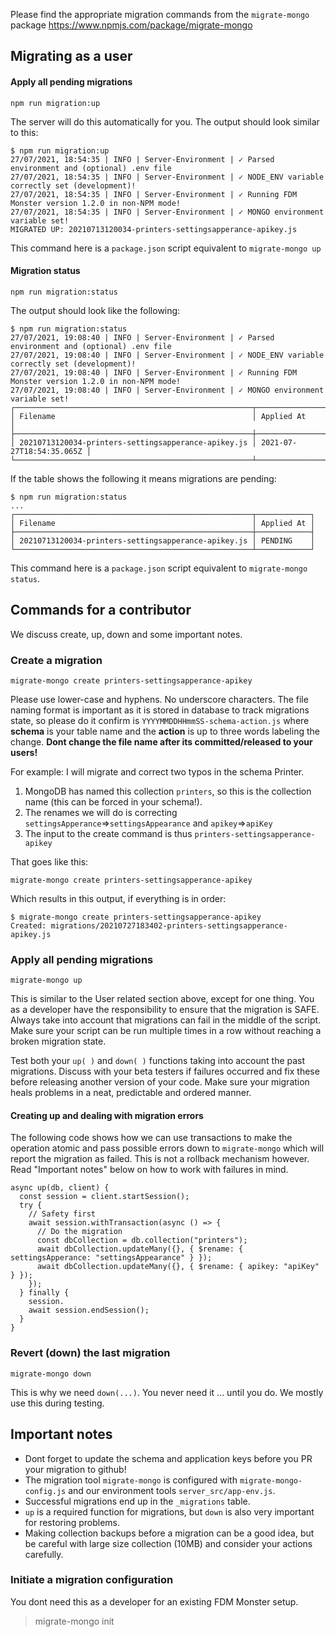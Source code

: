 Please find the appropriate migration commands from the `migrate-mongo` package
https://www.npmjs.com/package/migrate-mongo

## Migrating as a user

#### Apply all pending migrations
    npm run migration:up

The server will do this automatically for you. The output should look similar to this:
```
$ npm run migration:up
27/07/2021, 18:54:35 | INFO | Server-Environment | ✓ Parsed environment and (optional) .env file
27/07/2021, 18:54:35 | INFO | Server-Environment | ✓ NODE_ENV variable correctly set (development)!
27/07/2021, 18:54:35 | INFO | Server-Environment | ✓ Running FDM Monster version 1.2.0 in non-NPM mode!
27/07/2021, 18:54:35 | INFO | Server-Environment | ✓ MONGO environment variable set!
MIGRATED UP: 20210713120034-printers-settingsapperance-apikey.js
```
This command here is a `package.json` script equivalent to `migrate-mongo up` 

#### Migration status
    npm run migration:status

The output should look like the following:
```
$ npm run migration:status
27/07/2021, 19:08:40 | INFO | Server-Environment | ✓ Parsed environment and (optional) .env file
27/07/2021, 19:08:40 | INFO | Server-Environment | ✓ NODE_ENV variable correctly set (development)!
27/07/2021, 19:08:40 | INFO | Server-Environment | ✓ Running FDM Monster version 1.2.0 in non-NPM mode!
27/07/2021, 19:08:40 | INFO | Server-Environment | ✓ MONGO environment variable set!
┌─────────────────────────────────────────────────────┬──────────────────────────┐
│ Filename                                            │ Applied At               │
├─────────────────────────────────────────────────────┼──────────────────────────┤
│ 20210713120034-printers-settingsapperance-apikey.js │ 2021-07-27T18:54:35.065Z │
└─────────────────────────────────────────────────────┴──────────────────────────┘
```
If the table shows the following it means migrations are pending:
```
$ npm run migration:status
...
┌─────────────────────────────────────────────────────┬────────────┐
│ Filename                                            │ Applied At │
├─────────────────────────────────────────────────────┼────────────┤
│ 20210713120034-printers-settingsapperance-apikey.js │ PENDING    │
└─────────────────────────────────────────────────────┴────────────┘
```

This command here is a `package.json` script equivalent to `migrate-mongo status`.

## Commands for a contributor

We discuss create, up, down and some important notes.

### Create a migration
    migrate-mongo create printers-settingsapperance-apikey

Please use lower-case and hyphens. No underscore characters. The file naming format is important as it is stored in database to track migrations state, 
so please do it confirm is `YYYYMMDDHHmmSS-schema-action.js` where **schema** is your table name and the **action** is up to three words labeling the change. 
**Dont change the file name after its committed/released to your users!**

For example: 
I will migrate and correct two typos in the schema Printer. 

1) MongoDB has named this collection `printers`, so this is the collection name (this can be forced in your schema!).
2) The renames we will do is correcting `settingsApperance`=>`settingsAppearance` and `apikey`=>`apiKey`
3) The input to the create command is thus `printers-settingsapperance-apikey`

That goes like this:

    migrate-mongo create printers-settingsapperance-apikey

Which results in this output, if everything is in order:
```
$ migrate-mongo create printers-settingsapperance-apikey
Created: migrations/20210727183402-printers-settingsapperance-apikey.js
```

### Apply all pending migrations

    migrate-mongo up

This is similar to the User related section above, except for one thing. You as a developer have the responsibility to ensure that the migration is SAFE. Always take into account that migrations can fail in the middle of the script. Make sure your script can be run multiple times in a row without reaching a broken migration state.

Test both your `up( )` and `down( )` functions taking into account the past migrations. Discuss with your beta testers if failures occurred and fix these before releasing another version of your code. Make sure your migration heals problems in a neat, predictable and ordered manner.

#### Creating up and dealing with migration errors
The  following code shows how we can use transactions to make the operation atomic and pass possible errors down to `migrate-mongo` which will report the migration as failed.
This is not a rollback mechanism however. Read "Important notes" below on how to work with failures in mind.
```
async up(db, client) {
  const session = client.startSession();
  try {
    // Safety first
    await session.withTransaction(async () => {
      // Do the migration
      const dbCollection = db.collection("printers");
      await dbCollection.updateMany({}, { $rename: { settingsApperance: "settingsAppearance" } });
      await dbCollection.updateMany({}, { $rename: { apikey: "apiKey" } });
    });
  } finally {
    session.
    await session.endSession();
  }
}
```

### Revert (down) the last migration
    migrate-mongo down

This is why we need `down(...)`. You never need it ... until you do. We mostly use this during testing.

## Important notes
- Dont forget to update the schema and application keys before you PR your migration to github!
- The migration tool `migrate-mongo` is configured with `migrate-mongo-config.js` and our environment tools `server_src/app-env.js`.
- Successful migrations end up in the `_migrations` table.
- `up` is a required function for migrations, but `down` is also very important for restoring problems.
- Making collection backups before a migration can be a good idea, but be careful with large size collection (10MB) and consider your actions carefully.

### Initiate a migration configuration
You dont need this as a developer for an existing FDM Monster setup.
> migrate-mongo init
